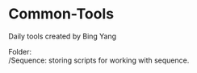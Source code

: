 # Common-Tools

Daily tools created by Bing Yang

Folder:  
/Sequence: storing scripts for working with sequence.
